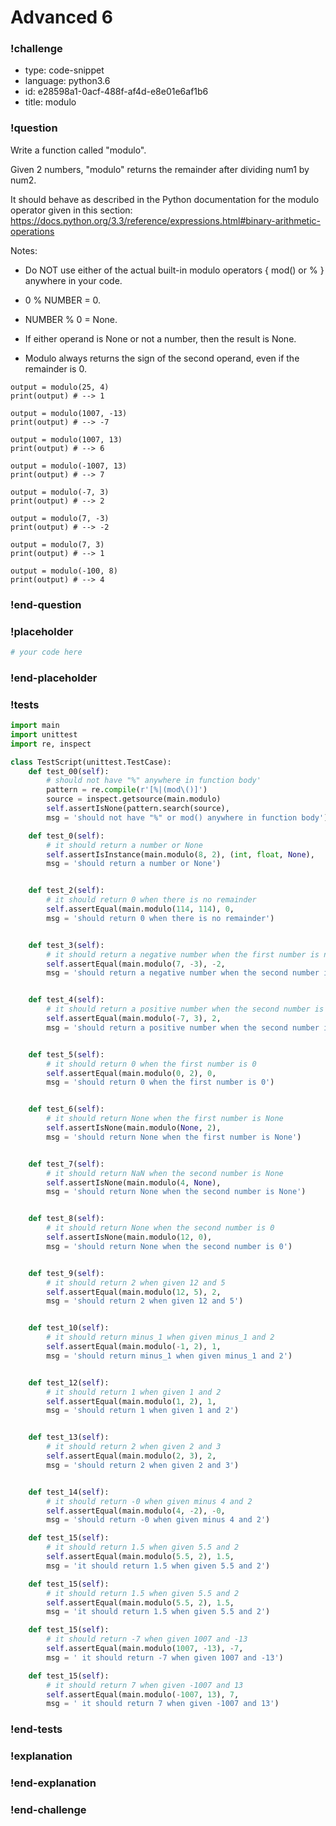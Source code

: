 # Advanced 6

### !challenge

* type: code-snippet
* language: python3.6
* id: e28598a1-0acf-488f-af4d-e8e01e6af1b6
* title: modulo

### !question

Write a function called "modulo".

Given 2 numbers, "modulo" returns the remainder after dividing num1 by num2.

It should behave as described in the Python documentation for the modulo operator given in this section:
https://docs.python.org/3.3/reference/expressions.html#binary-arithmetic-operations

Notes:
* Do NOT use either of the actual built-in modulo operators { mod() or % } anywhere in your code.

* 0 % NUMBER = 0.
* NUMBER % 0 = None.
* If either operand is None or not a number, then the result is None.
* Modulo always returns the sign of the second operand, even if the remainder is 0.

```
output = modulo(25, 4)
print(output) # --> 1

output = modulo(1007, -13)
print(output) # --> -7

output = modulo(1007, 13)
print(output) # --> 6

output = modulo(-1007, 13)
print(output) # --> 7

output = modulo(-7, 3)
print(output) # --> 2

output = modulo(7, -3)
print(output) # --> -2

output = modulo(7, 3)
print(output) # --> 1

output = modulo(-100, 8)
print(output) # --> 4
```

### !end-question

### !placeholder

```python
# your code here


```

### !end-placeholder

### !tests

```python
import main
import unittest
import re, inspect

class TestScript(unittest.TestCase):
    def test_00(self):
        # should not have "%" anywhere in function body'
        pattern = re.compile(r'[%|(mod\()]')
        source = inspect.getsource(main.modulo)
        self.assertIsNone(pattern.search(source),
        msg = 'should not have "%" or mod() anywhere in function body')

    def test_0(self):
        # it should return a number or None
        self.assertIsInstance(main.modulo(8, 2), (int, float, None),
        msg = 'should return a number or None')


    def test_2(self):
        # it should return 0 when there is no remainder
        self.assertEqual(main.modulo(114, 114), 0,
        msg = 'should return 0 when there is no remainder')


    def test_3(self):
        # it should return a negative number when the first number is negative
        self.assertEqual(main.modulo(7, -3), -2,
        msg = 'should return a negative number when the second number is negative')


    def test_4(self):
        # it should return a positive number when the second number is negative
        self.assertEqual(main.modulo(-7, 3), 2,
        msg = 'should return a positive number when the second number is positive')


    def test_5(self):
        # it should return 0 when the first number is 0
        self.assertEqual(main.modulo(0, 2), 0,
        msg = 'should return 0 when the first number is 0')


    def test_6(self):
        # it should return None when the first number is None
        self.assertIsNone(main.modulo(None, 2),
        msg = 'should return None when the first number is None')


    def test_7(self):
        # it should return NaN when the second number is None
        self.assertIsNone(main.modulo(4, None),
        msg = 'should return None when the second number is None')


    def test_8(self):
        # it should return None when the second number is 0
        self.assertIsNone(main.modulo(12, 0),
        msg = 'should return None when the second number is 0')


    def test_9(self):
        # it should return 2 when given 12 and 5
        self.assertEqual(main.modulo(12, 5), 2,
        msg = 'should return 2 when given 12 and 5')


    def test_10(self):
        # it should return minus_1 when given minus_1 and 2
        self.assertEqual(main.modulo(-1, 2), 1,
        msg = 'should return minus_1 when given minus_1 and 2')


    def test_12(self):
        # it should return 1 when given 1 and 2
        self.assertEqual(main.modulo(1, 2), 1,
        msg = 'should return 1 when given 1 and 2')


    def test_13(self):
        # it should return 2 when given 2 and 3
        self.assertEqual(main.modulo(2, 3), 2,
        msg = 'should return 2 when given 2 and 3')


    def test_14(self):
        # it should return -0 when given minus 4 and 2
        self.assertEqual(main.modulo(4, -2), -0,
        msg = 'should return -0 when given minus 4 and 2')

    def test_15(self):
        # it should return 1.5 when given 5.5 and 2
        self.assertEqual(main.modulo(5.5, 2), 1.5,
        msg = 'it should return 1.5 when given 5.5 and 2')

    def test_15(self):
        # it should return 1.5 when given 5.5 and 2
        self.assertEqual(main.modulo(5.5, 2), 1.5,
        msg = 'it should return 1.5 when given 5.5 and 2')

    def test_15(self):
        # it should return -7 when given 1007 and -13
        self.assertEqual(main.modulo(1007, -13), -7,
        msg = ' it should return -7 when given 1007 and -13')

    def test_15(self):
        # it should return 7 when given -1007 and 13
        self.assertEqual(main.modulo(-1007, 13), 7,
        msg = ' it should return 7 when given -1007 and 13')


```

### !end-tests

### !explanation

### !end-explanation

### !end-challenge
